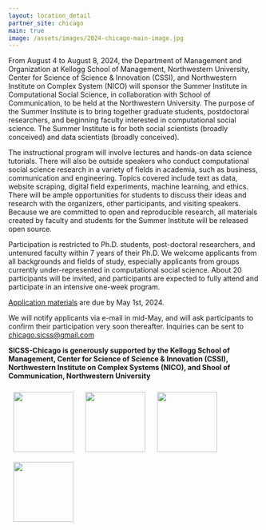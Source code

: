 ```yaml
---
layout: location_detail
partner_site: chicago
main: true
image: /assets/images/2024-chicago-main-image.jpg
---
```


From August 4 to August 8, 2024, the Department of Management and Organization at Kellogg School of Management, Northwestern University, Center for Science of Science & Innovation (CSSI), and Northwestern Institute on Complex System (NICO) will sponsor the Summer Institute in Computational Social Science, in collaboration with School of Communication, to be held at the Northwestern University. The purpose of the Summer Institute is to bring together graduate students, postdoctoral researchers, and beginning faculty interested in computational social science. The Summer Institute is for both social scientists (broadly conceived) and data scientists (broadly conceived).

The instructional program will involve lectures and hands-on data science tutorials. There will also be outside speakers who conduct computational social science research in a variety of fields in academia, such as business, communication and engineering. Topics covered include text as data, website scraping, digital field experiments, machine learning, and ethics. There will be ample opportunities for students to discuss their ideas and research with the organizers, other participants, and visiting speakers. Because we are committed to open and reproducible research, all materials created by faculty and students for the Summer Institute will be released open source.

Participation is restricted to Ph.D. students, post-doctoral researchers, and untenured faculty within 7 years of their Ph.D. We welcome applicants from all backgrounds and fields of study, especially applicants from groups currently under-represented in computational social science. About 20 participants will be invited, and participants are expected to fully attend and participate in an intensive one-week program.

[Application materials](https://compsocialscience.github.io/summer-institute/2024/chicago/apply) are due by May 1st, 2024.

We will notify applicants via e-mail in mid-May, and will ask participants to confirm their participation very soon thereafter. Inquiries can be sent to chicago.sicss@gmail.com

**SICSS-Chicago is generously supported by the Kellogg School of Management, Center for Science of Science & Innovation (CSSI), Northwestern Institute on Complex Systems (NICO), and Shool of Communication, Northwestern University**

<a href="https://www.kellogg.northwestern.edu/" target="_"><img src="https://www.northwestern.edu/brand/images/Kellogg_horizontal_new.jpg" height="120px" style="padding:10px;"></a>
<a href="https://www.kellogg.northwestern.edu/research/science-of-science.aspx" target="_"><img src="https://github.com/JiHaeChoi/summer-institute/assets/104242000/8d1b17d7-5182-4bd5-8993-41f43af1957c" height="120px" style="padding:10px;"></a>
<a href="https://www.nico.northwestern.edu/" target="_"><img src="https://www.nico.northwestern.edu/images/news-events/conferences/nico-logo.png" height="120px" style="padding:10px;"></a>
<a href="https://communication.northwestern.edu/" target="_"><img src="https://www.northwestern.edu/brand/images/school-lockups/Comm_Vertical-Basic" height="120px" style="padding:10px;"></a>
